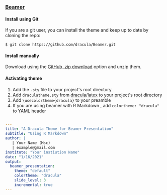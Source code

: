 ### [Beamer](https://ctan.org/pkg/beamer?lang=en)

#### Install using Git

If you are a git user, you can install the theme and keep up to date by cloning the repo:

    $ git clone https://github.com/dracula/Beamer.git

#### Install manually

Download using the [GitHub .zip download](https://github.com/dracula/Beamer/archive/master.zip) option and unzip them.

#### Activating theme


1. Add the `.sty` file to your project's root directory
1. Add `draculatheme.sty` from
   [dracula/latex](https://github.com/dracula/latex) to your project's root
   directory
2. Add `\usecolortheme{dracula}` to your preamble
3. If you are using beamer with R Markdown , add `colortheme: "dracula"` to
   YAML header

```yaml

---
title: "A Dracula Theme for Beamer Presentation"
subtitle: "Using R Markdown"
author: |
   | Your Name (Msc)
   | example@gmail.com
institute: "Your instiution Name"
date: "1/16/2021"
output:
  beamer_presentation:
    theme: "default"
    colortheme: "dracula"
    slide_level: 3
    incremental: true
---
```
